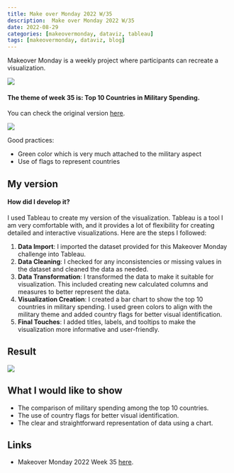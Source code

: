 ```yaml
---
title: Make over Monday 2022 W/35 
description:  Make over Monday 2022 W/35 
date: 2022-08-29
categories: [makeovermonday, dataviz, tableau]
tags: [makeovermonday, dataviz, blog]
---
```

Makeover Monday is a weekly project where participants can recreate a visualization.

![](https://i.imgur.com/lXcZWdU.png)

#### The theme of week 35 is: Top 10 Countries in Military Spending.

You can check the original version [here](https://data.world/makeovermonday/2022w35).

![](https://www.visualcapitalist.com/wp-content/uploads/2022/08/top-10-countries-military-spending.jpg)

Good practices:

- Green color which is very much attached to the military aspect
- Use of flags to represent countries

## My version

#### How did I develop it?
I used Tableau to create my version of the visualization. Tableau is a tool I am very comfortable with, and it provides a lot of flexibility for creating detailed and interactive visualizations. Here are the steps I followed:

1. **Data Import**: I imported the dataset provided for this Makeover Monday challenge into Tableau.
2. **Data Cleaning**: I checked for any inconsistencies or missing values in the dataset and cleaned the data as needed.
3. **Data Transformation**: I transformed the data to make it suitable for visualization. This included creating new calculated columns and measures to better represent the data.
4. **Visualization Creation**: I created a bar chart to show the top 10 countries in military spending. I used green colors to align with the military theme and added country flags for better visual identification.
5. **Final Touches**: I added titles, labels, and tooltips to make the visualization more informative and user-friendly.

## Result

![](https://i.imgur.com/e7hSjt7.png)

## What I would like to show
- The comparison of military spending among the top 10 countries.
- The use of country flags for better visual identification.
- The clear and straightforward representation of data using a chart.

## Links
- Makeover Monday 2022 Week 35 [here](https://data.world/makeovermonday/2022w35).
